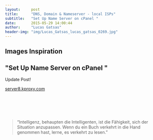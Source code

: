 ```yaml
---
layout:     post
title:      "DNS, Domain & Nameserver - local ISPs"
subtitle:   "Set Up Name Server on cPanel "
date:       2015-05-29 14:00:44
author:     "Lucas Gatsas"
header-img: "img/Lucas_Gatsas_lucas_gatsas_0269.jpg"
---
```

<h2 class="section-heading">Images Inspiration</h2>
<h2 class="section-heading">"Set Up Name Server on cPanel "</h2>

Update Post!

<a href="http://server8.kproxy.com/invalid.jsp">server8.kproxy.com</a>

<br><br>

<!--
<div class="row">
        <div class="col-md-4"></div>
        <div class="col-lg-4 col-sm-12 text-center"><img class="img-circle img-responsive img-center" src="{{ site.baseurl }}/img/uccnFS0T-1.jpg" alt="Lucas Gatsas - Sebastian Senf">  <h3>Sebastian Senf aka. Mustardamus<br>
                    <small> Full Stack Web Developer @ Akrasia - Germany</small><br>
                    <small><a href="http://akrasia.me/#/about" class="text-center">www.akrasia.me</a></small>

                </h3></div>
        <div class="col-md-4"></div>
      </div>
-->



<br>
<blockquote>
“Intelligenz, behaupten die Intelligenten, ist die Fähigkeit, sich der Situation anzupassen. Wenn du ein Buch verkehrt in die Hand genommen hast, lerne, es verkehrt zu lesen.” 
</blockquote>

